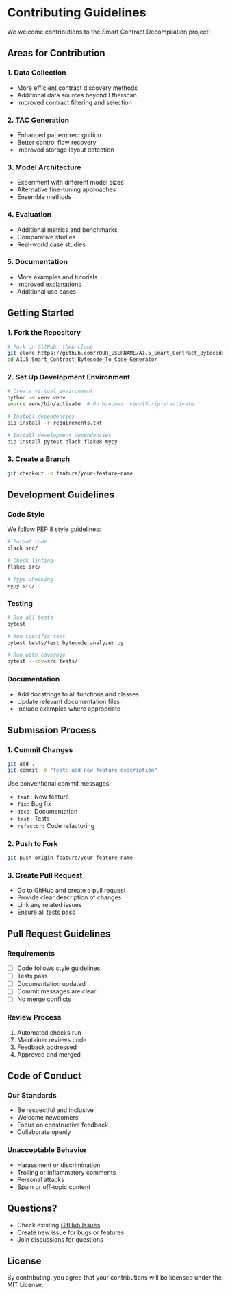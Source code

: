 # Contributing Guidelines

We welcome contributions to the Smart Contract Decompilation project!

## Areas for Contribution

### 1. Data Collection

- More efficient contract discovery methods
- Additional data sources beyond Etherscan
- Improved contract filtering and selection

### 2. TAC Generation

- Enhanced pattern recognition
- Better control flow recovery
- Improved storage layout detection

### 3. Model Architecture

- Experiment with different model sizes
- Alternative fine-tuning approaches
- Ensemble methods

### 4. Evaluation

- Additional metrics and benchmarks
- Comparative studies
- Real-world case studies

### 5. Documentation

- More examples and tutorials
- Improved explanations
- Additional use cases

## Getting Started

### 1. Fork the Repository

```bash
# Fork on GitHub, then clone
git clone https://github.com/YOUR_USERNAME/A1.5_Smart_Contract_Bytecode_To_Code_Generator.git
cd A1.5_Smart_Contract_Bytecode_To_Code_Generator
```

### 2. Set Up Development Environment

```bash
# Create virtual environment
python -m venv venv
source venv/bin/activate  # On Windows: venv\Scripts\activate

# Install dependencies
pip install -r requirements.txt

# Install development dependencies
pip install pytest black flake8 mypy
```

### 3. Create a Branch

```bash
git checkout -b feature/your-feature-name
```

## Development Guidelines

### Code Style

We follow PEP 8 style guidelines:

```bash
# Format code
black src/

# Check linting
flake8 src/

# Type checking
mypy src/
```

### Testing

```bash
# Run all tests
pytest

# Run specific test
pytest tests/test_bytecode_analyzer.py

# Run with coverage
pytest --cov=src tests/
```

### Documentation

- Add docstrings to all functions and classes
- Update relevant documentation files
- Include examples where appropriate

## Submission Process

### 1. Commit Changes

```bash
git add .
git commit -m "feat: add new feature description"
```

Use conventional commit messages:

- `feat:` New feature
- `fix:` Bug fix
- `docs:` Documentation
- `test:` Tests
- `refactor:` Code refactoring

### 2. Push to Fork

```bash
git push origin feature/your-feature-name
```

### 3. Create Pull Request

- Go to GitHub and create a pull request
- Provide clear description of changes
- Link any related issues
- Ensure all tests pass

## Pull Request Guidelines

### Requirements

- [ ] Code follows style guidelines
- [ ] Tests pass
- [ ] Documentation updated
- [ ] Commit messages are clear
- [ ] No merge conflicts

### Review Process

1. Automated checks run
2. Maintainer reviews code
3. Feedback addressed
4. Approved and merged

## Code of Conduct

### Our Standards

- Be respectful and inclusive
- Welcome newcomers
- Focus on constructive feedback
- Collaborate openly

### Unacceptable Behavior

- Harassment or discrimination
- Trolling or inflammatory comments
- Personal attacks
- Spam or off-topic content

## Questions?

- Check existing [GitHub Issues](../../issues)
- Create new issue for bugs or features
- Join discussions for questions

## License

By contributing, you agree that your contributions will be licensed under the MIT License.
